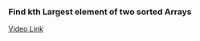 ### __Find kth Largest element of two sorted Arrays__

[Video Link](https://www.youtube.com/watch?v=NTop3VTjmxk)
